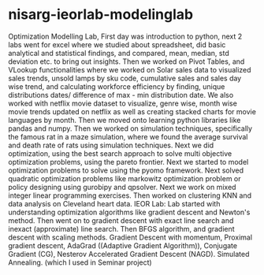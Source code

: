 # nisarg-ieorlab-modelinglab

Optimization Modelling Lab, First day was introduction to python, next 2 labs went for excel where we studied about spreadsheet, did basic analytical and statistical findings, and compared, mean, median, std deviation etc. to bring out insights. Then we worked on Pivot Tables, and VLookup functionalities where we worked on Solar sales data to visualized sales trends, unsold lamps by sku code, cumulative sales and sales day wise trend, and calculating workforce efficiency by finding, unique distributions dates/ difference of max - min distribution date. We also worked with netflix movie dataset to visualize, genre wise, month wise movie trends updated on netflix as well as creating stacked charts for movie languages by month.  Then we moved onto learning python libraries like pandas and numpy. Then we worked on simulation techniques, specifically the famous rat in a maze simulation, where we found the average survival and death rate of rats using simulation techniques. Next we did optimization, using the best search approach to solve multi objective optimization problems, using the pareto frontier. Next we started to model optimization problems to solve using the pyomo framework. Next solved quadratic optimization problems like markowitz optimization problem or policy designing using gurobipy and qpsolver. Next we work on mixed integer linear programming exercises. Then worked on clustering KNN and data analysis on Cleveland heart data.
	IEOR Lab: Lab started with understanding optimization algorithms like gradient descent and Newton's method. Then went on to gradient descent with exact line search and inexact (approximate) line search. Then BFGS algorithm, and gradient descent with scaling methods. Gradient Descent with momentum, Proximal gradient descent, AdaGrad ((Adaptive Gradient Algorithm)), Conjugate Gradient (CG), Nesterov Accelerated Gradient Descent (NAGD). Simulated Annealing. (which I used in Seminar project)
